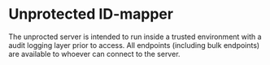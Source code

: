 # Unprotected ID-mapper

The unprocted server is intended to run inside a trusted environment with a audit logging layer prior to access. All endpoints (including bulk endpoints) are available to whoever can connect to the server.
